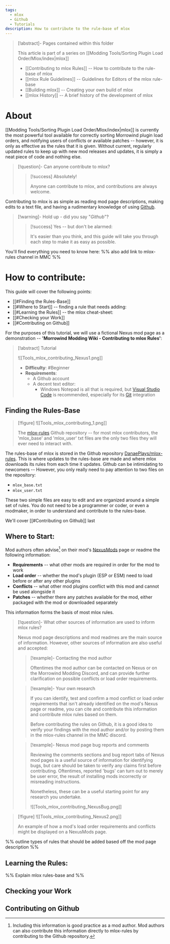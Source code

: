 ```yaml
---
tags:
  - mlox
  - Github
  - Tutorials
description: How to contribute to the rule-base of mlox
---
```


>[!abstract]- Pages contained within this folder 
>
>This article is part of a series on [[Modding Tools/Sorting Plugin Load Order/Mlox/index|mlox]]
> 
>* [[Contributing to mlox Rules]] -- How to contribute to the rule-base of mlox 
>* [[mlox Rule Guidelines]] -- Guidelines for Editors of the mlox rule-base
>* [[Building mlox]] -- Creating your own build of mlox
>* [[mlox History]] -- A brief history of the development of mlox 

# About

[[Modding Tools/Sorting Plugin Load Order/Mlox/index|mlox]] is currently the most powerful tool available for correctly sorting Morrowind plugin load orders, and notifying users of conflicts or available patches -- however, it is only as effective as the rules that it is given. Without current, regularly updated rules to keep up with new mod releases and updates, it is simply a neat piece of code and nothing else.  

>[!question]- Can anyone contribute to mlox? 
> 
>>[!success] Absolutely!
>> 
>> Anyone can contribute to mlox, and contributions are always welcome. 

Contributing to mlox is as simple as reading mod page descriptions, making edits to a text file, and having a rudimentary knowledge of using [Github](https://github.com/).

>[!warning]- Hold up - did you say "*Github*"? 
> 
>>[!success] Yes -- but don't be alarmed: 
>> 
>> It's easier than you think, and this guide will take you through each step to make it as easy as possible.

You'll find everything you need to know here: %% also add link to mlox-rules channel in MMC %%

# How to contribute: 

This guide will cover the following points:

- [[#Finding the Rules-Base]] 
- [[#Where to Start]] -- finding a rule that needs adding:
- [[#Learning the Rules]] -- the mlox cheat-sheet:
- [[#Checking your Work]] 
- [[#Contributing on Github]]

For the purposes of this tutorial, we will use a fictional Nexus mod page as a demonstration -- **'Morrowind Modding Wiki - Contributing to mlox Rules'**:

>[!abstract] Tutorial
> 
> ![[Tools_mlox_contributing_Nexus1.png]] 
> 
> * **Difficulty**: #Beginner 
> * **Requirements**: 
> 	* A Github account
> 	* A decent text editor: 
> 		* Windows Notepad is all that is required, but [Visual Studio Code](https://code.visualstudio.com/) is recommended, especially for its [Git](https://git-scm.com/) integration


## Finding the Rules-Base

>[!figure] ![[Tools_mlox_contributing_1.png]]
> 
> The [mlox-rules](https://github.com/DanaePlays/mlox-rules) Github repository -- for most mlox contributors, the 'mlox_base' and 'mlox_user' txt files are the only two files they will ever need to interact with.

The rules-base of mlox is stored in the Github repository [DanaePlays/mlox-rules](https://github.com/DanaePlays/mlox-rules). This is where updates to the rules-base are made and where mlox downloads its rules from each time it updates. Github can be intimidating to newcomers -- However, you only really need to pay attention to two files on the repository: 

* `mlox_base.txt`
* `mlox_user.txt`

These two simple files are easy to edit and are organized around a simple set of rules. You do not need to be a programmer or coder, or even a modmaker, in order to understand and contribute to the rules-base. 

We'll cover [[#Contributing on Github]] last

## Where to Start:

Mod authors often advise[^1] on their mod's [NexusMods](https://www.nexusmods.com/morrowind) page or readme the following information:

* **Requirements** -- what other mods are required in order for the mod to work
* **Load order** -- whether the mod's plugin (ESP or ESM) need to load before or after any other plugins
* **Conflicts** -- what other mod plugins conflict with this mod and cannot be used alongside it
* **Patches** -- whether there any patches available for the mod, either packaged with the mod or downloaded separately

This information forms the basis of most mlox rules.

>[!question]- What other sources of information are used to inform mlox rules?
> 
> Nexus mod page descriptions and mod readmes are the main source of information. However, other sources of information are also useful and accepted:
>  
>> [!example]- Contacting the mod author 
>> 
>> Oftentimes the mod author can be contacted on Nexus or on the Morrowind Modding Discord, and can provide further clarification on possible conflicts or load order requirements.
> 
>> [!example]- Your own research 
>>  
>> If you can identify, test and confirm a mod conflict or load order requirements that isn't already identified on the mod's Nexus page or readme, you can cite and contribute this information and contribute mlox rules based on them. 
>>
>> Before contributing the rules on Github, it is a good idea to verify your findings with the mod author and/or by posting them in the mlox-rules channel in the MMC discord.
>
>> [!example]- Nexus mod page bug reports and comments
>>  
>> Reviewing the comments sections and bug report tabs of Nexus mod pages is a useful source of information for identifying bugs, but care should be taken to verify any claims first before contributing. Oftentimes, reported 'bugs' can turn out to merely be user error, the result of installing mods incorrectly or misreading instructions. 
>> 
>> Nonetheless, these can be a useful starting point for any research you undertake. 
>>  
>> ![[Tools_mlox_contributing_NexusBug.png]]



>[!figure] ![[Tools_mlox_contributing_Nexus2.png]]
> 
> An example of how a mod's load order requirements and conflicts might be displayed on a NexusMods page.

%% outline types of rules that should be added based off the mod page description %%

## Learning the Rules: 

%% Explain mlox rules-base and %%

## Checking your Work

## Contributing on Github

[^1]: Including this information is good practice as a mod author. Mod authors can also contribute this information directly to mlox-rules by contributing to the Github repository.